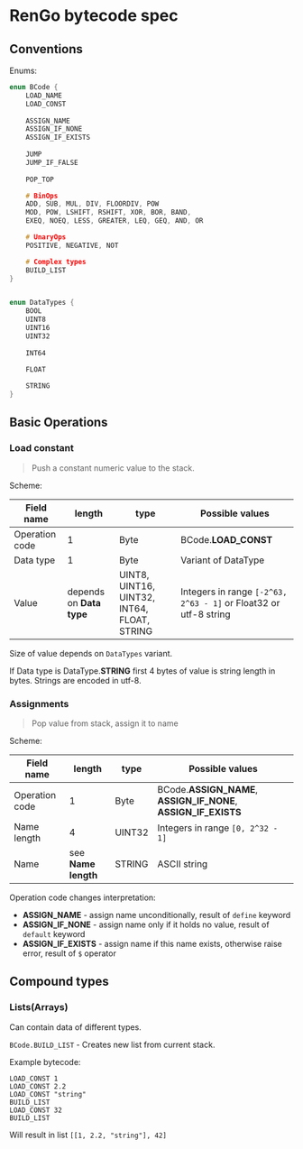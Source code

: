 # RenGo bytecode spec

## Conventions

Enums:

```c
enum BCode {
    LOAD_NAME
    LOAD_CONST
    
    ASSIGN_NAME
    ASSIGN_IF_NONE
    ASSIGN_IF_EXISTS
    
    JUMP
    JUMP_IF_FALSE
    
    POP_TOP

    # BinOps
    ADD, SUB, MUL, DIV, FLOORDIV, POW
    MOD, POW, LSHIFT, RSHIFT, XOR, BOR, BAND,
    EXEQ, NOEQ, LESS, GREATER, LEQ, GEQ, AND, OR

    # UnaryOps
    POSITIVE, NEGATIVE, NOT

    # Complex types
    BUILD_LIST
}


enum DataTypes {
    BOOL
    UINT8
    UINT16
    UINT32
    
    INT64
    
    FLOAT

    STRING
}
```

## Basic Operations

### Load constant

>  Push a constant numeric value to the stack.

Scheme:

| Field name     | length                   | type                                        | Possible values                                              |
| -------------- | ------------------------ | ------------------------------------------- | ------------------------------------------------------------ |
| Operation code | 1                        | Byte                                        | BCode.__LOAD_CONST__                                         |
| Data type      | 1                        | Byte                                        | Variant of DataType                                          |
| Value          | depends on __Data type__ | UINT8, UINT16, UINT32, INT64, FLOAT, STRING | Integers in range `[-2^63, 2^63 - 1]` or Float32 or utf-8 string |

Size of value depends on `DataTypes` variant.

If Data type is DataType.__STRING__ first 4 bytes of value is string length in bytes. Strings are encoded in utf-8.

### Assignments

> Pop value from stack, assign it to name

Scheme:

| Field name     | length              | type   | Possible values                                              |
| -------------- | ------------------- | ------ | ------------------------------------------------------------ |
| Operation code | 1                   | Byte   | BCode.__ASSIGN_NAME__, __ASSIGN_IF_NONE__, __ASSIGN_IF_EXISTS__ |
| Name length    | 4                   | UINT32 | Integers in range `[0, 2^32 - 1]`                            |
| Name           | see __Name length__ | STRING | ASCII string                                                 |

Operation code changes interpretation:

- __ASSIGN_NAME__ - assign name unconditionally, result of `define` keyword
- __ASSIGN_IF_NONE__ - assign name only if it holds no value, result of `default` keyword
- __ASSIGN_IF_EXISTS__ - assign name if this name exists, otherwise raise error, result of `$` operator

## Compound types

### Lists(Arrays)

Can contain data of different types.

`BCode.BUILD_LIST` - Creates new list from current stack.

Example bytecode:

```
LOAD_CONST 1
LOAD_CONST 2.2
LOAD_CONST "string"
BUILD_LIST
LOAD_CONST 32
BUILD_LIST
```

Will result in list `[[1, 2.2, "string"], 42]`

